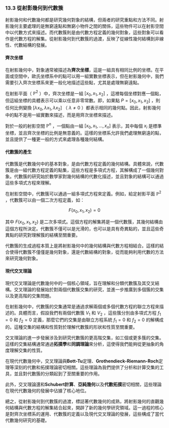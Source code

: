 ### 13.3 從射影幾何到代數簇

射影幾何和代數幾何都是研究幾何對象的結構，但兩者的研究重點和方法不同。射影幾何主要處理的是無窮遠點和無窮小物件之間的關係，這些物件可以在射影空間中以代數方式來描述。而代數簇則是由代數方程定義的幾何對象，這些對象可以看作是代數方程的解集。從射影幾何到代數簇的過渡，反映了從線性幾何結構到非線性、代數結構的發展。

#### 齊次坐標

在射影幾何中，對象通常被描述為**齊次坐標**，這是一組具有相同比例的坐標。在平面或空間中，歐氏坐標系中的點可以用一組實數坐標表示，但在射影幾何中，我們需要引入齊次坐標系來更一般化地描述這些點，尤其是處理無窮遠點。

在射影平面（ $`\mathbb{P}^2`$ ）中，齊次坐標是一組 $`[x_0, x_1, x_2]`$ ，這裡每個坐標對應一個點，但這組坐標的具體表示可以乘以任意非零常數。即，如果點 $`P = [x_0, x_1, x_2]`$ ，則任何比例變換 $`[ \lambda x_0, \lambda x_1, \lambda x_2 ]`$ （ $`\lambda \neq 0`$ ）都表示相同的幾何點。因此，射影幾何中的點不是用一組實數來描述，而是用齊次坐標來描述。

對於一般的射影空間 $`\mathbb{P}^n`$ ，一個點由一組 $`[x_0, x_1, \dots, x_n]`$ 表示，其中每個 $`x_i`$ 是標準坐標，並且齊次坐標的比例是無意義的。這樣的坐標系允許我們處理無窮遠的點，並且提供了一種更一般的方式來處理各種幾何結構。

#### 代數簇的產生

代數簇是代數幾何中的基本對象，是由代數方程定義的幾何結構。具體來說，代數簇是由一組代數方程定義的點集，這些方程是多項式方程，其解構成了一個幾何對象。代數簇的研究始於數學家對幾何結構的代數化描述，並且對象的結構可以通過這些多項式方程來理解。

在射影空間中，代數簇可以通過一組多項式方程來定義。例如，給定射影平面 $`\mathbb{P}^2`$ ，代數簇可以由一個二次方程定義，如：


```math
F(x_0, x_1, x_2) = 0
```


其中 $`F(x_0, x_1, x_2)`$ 是二次多項式。這個方程的解集將是一個代數簇，其幾何結構由這個方程所決定。代數簇不僅可以是光滑的，也可以是具有奇異點的，並且這些奇異點的研究對理解簇的結構至關重要。

代數簇的生成過程本質上是將射影幾何中的幾何結構與代數方程相結合。這樣的結合使得代數簇不僅僅是幾何對象，還是代數結構的對象，從而能夠利用代數的方法來研究幾何對象。

#### 現代交叉理論

現代交叉理論是代數幾何中的一個核心領域，旨在理解和分類代數簇及其交叉結構。交叉理論的發展始於對兩個代數簇交集的研究，並進一步推廣到多個簇的交集以及更高階的交集問題。

在射影幾何中，代數簇的交集通常是通過求解兩個或多個代數方程的聯立方程來描述的。具體而言，假設我們有兩個代數簇 $`V_1`$ 和 $`V_2`$ ，這些簇分別由多項式方程 $`f_1 = 0`$ 和 $`f_2 = 0`$ 定義，那麼它們的交集是由聯立方程系統 $`f_1 = 0`$ 和 $`f_2 = 0`$ 的解構成的。這種交集的結構和性質對於理解代數簇的形狀和性質至關重要。

交叉理論的進一步發展涉及到研究代數簇的更高階交集，如三個或更多簇的交集。這樣的交集結構通常通過**拓撲學**和**同調理論**來分析，這使得我們能夠從更抽象的角度理解交集的性質。

在現代代數幾何中，交叉理論與**Bott-Tu**定理、**Grothendieck-Riemann-Roch**定理等深刻的代數和拓撲理論密切相關。這些理論為我們提供了分析和計算交集的工具，並且對代數簇的分類起到了至關重要的作用。

此外，交叉理論還和**Schubert計算**、**亞純幾何**以及**代數拓撲**密切相關，這些理論在現代代數幾何的發展中佔據了核心地位。

總之，從射影幾何到代數簇的過渡，標誌著代數幾何的成熟，將射影幾何的直觀幾何結構與代數方程的解集結合起來，開辟了新的幾何學研究領域。這一過程的核心是對齊次坐標系的運用、代數簇的定義以及現代交叉理論的發展，這些構成了當代代數幾何研究的基礎。